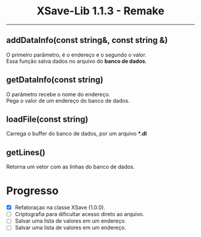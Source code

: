 <h1 align="center">XSave-Lib 1.1.3 - Remake</h1>
<hr>

## addDataInfo(const string&, const string &)
  <p>
    O primeiro parâmetro, é o endereço e o segundo o valor. </br>
    Essa função salva dados no arquivo do <strong>banco de dados</strong>.
  <p>
  
## getDataInfo(const string)
  <p>
    O parâmetro recebe o nome do endereço. </br>
    Pega o valor de um endereço do banco de dados.
  <p>
  
## loadFile(const string)
  <p>
    Carrega o buffer do banco de dados, por um arquivo <strong>*.dl</strong>
  </p>
  
## getLines()
  <p>
    Retorna um vetor com as linhas do banco de dados.
  </p>


# Progresso
- [X] Refatoraçao na classe XSave (1.0.0).
- [ ] Criptografia para dificultar acesso direto ao arquivo.
- [ ] Salvar uma lista de valores em um endereço.
- [ ] Salvar uma lista de valores em um endereço.
